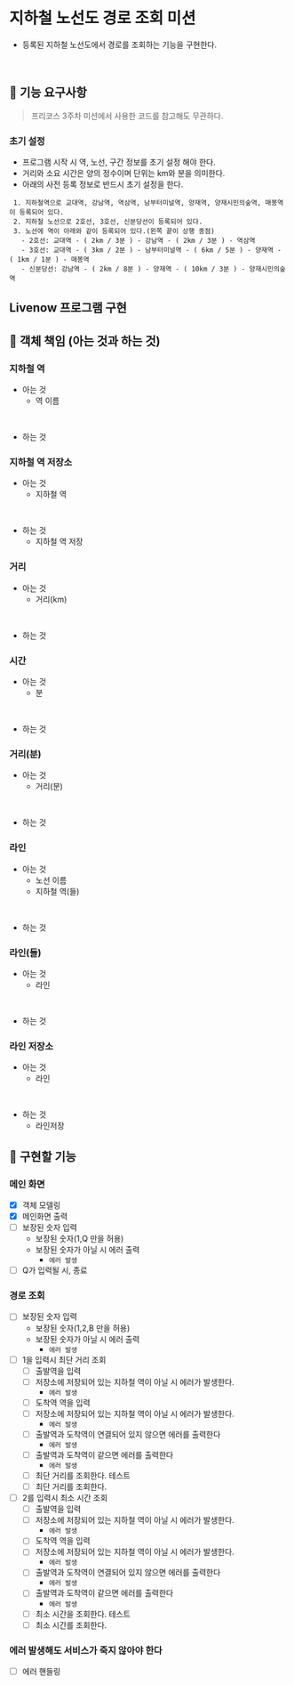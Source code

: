 # 지하철 노선도 경로 조회 미션
- 등록된 지하철 노선도에서 경로를 조회하는 기능을 구현한다.

<br>

## 🚀 기능 요구사항

> 프리코스 3주차 미션에서 사용한 코드를 참고해도 무관하다. 

### 초기 설정 
- 프로그램 시작 시 역, 노선, 구간 정보를 초기 설정 해야 한다.
- 거리와 소요 시간은 양의 정수이며 단위는 km와 분을 의미한다.
- 아래의 사전 등록 정보로 반드시 초기 설정을 한다.

```
 1. 지하철역으로 교대역, 강남역, 역삼역, 남부터미널역, 양재역, 양재시민의숲역, 매봉역이 등록되어 있다.
 2. 지하철 노선으로 2호선, 3호선, 신분당선이 등록되어 있다.
 3. 노선에 역이 아래와 같이 등록되어 있다.(왼쪽 끝이 상행 종점)
   - 2호선: 교대역 - ( 2km / 3분 ) - 강남역 - ( 2km / 3분 ) - 역삼역
   - 3호선: 교대역 - ( 3km / 2분 ) - 남부터미널역 - ( 6km / 5분 ) - 양재역 - ( 1km / 1분 ) - 매봉역
   - 신분당선: 강남역 - ( 2km / 8분 ) - 양재역 - ( 10km / 3분 ) - 양재시민의숲역
 ```
  
## Livenow 프로그램 구현
## 🚩 객체 책임 (아는 것과 하는 것)
### **지하철 역**
- 아는 것
    - 역 이름

<br>

- 하는 것
    

### **지하철 역 저장소**
- 아는 것
    - 지하철 역

<br>

- 하는 것
    - 지하철 역 저장
    
### **거리**
- 아는 것
    - 거리(km)

<br>

- 하는 것

### **시간**
- 아는 것
    - 분 

<br>

- 하는 것

### **거리(분)**
- 아는 것
    - 거리(분)

<br>

- 하는 것

### **라인**
- 아는 것
    - 노선 이름
    - 지하철 역(들)

<br>

- 하는 것

### **라인(들)**
- 아는 것
    - 라인

<br>

- 하는 것
### **라인 저장소**
- 아는 것
    - 라인

<br>

- 하는 것
    - 라인저장
    
    
## 🚩 구현할 기능
### **메인 화면** 
- [x] 객체 모델링
- [x] 메인화면 출력
- [ ] 보장된 숫자 입력
    - 보장된 숫자(1,Q 만을 허용)
    - 보장된 숫자가 아닐 시 에러 출력
        - `에러 발생`
- [ ] Q가 입력될 시, 종료

### **경로 조회** 
- [ ] 보장된 숫자 입력
    - 보장된 숫자(1,2,B 만을 허용)
    - 보장된 숫자가 아닐 시 에러 출력
        - `에러 발생`
- [ ] 1을 입력시 최단 거리 조회
    - [ ] 출발역을 입력
    - [ ] 저장소에 저장되어 있는 지하철 역이 아닐 시 에러가 발생한다.
        - `에러 발생` 
    - [ ] 도착역 역을 입력 
    - [ ] 저장소에 저장되어 있는 지하철 역이 아닐 시 에러가 발생한다.
        - `에러 발생` 
    - [ ] 출발역과 도착역이 연결되어 있지 않으면 에러를 출력한다
        - `에러 발생`
    - [ ] 출발역과 도착역이 같으면 에러를 출력한다
        - `에러 발생`
    - [ ] 최단 거리를 조회한다. 테스트
    - [ ] 최단 거리를 조회한다.
    
- [ ] 2를 입력시 최소 시간 조회
    - [ ] 출발역을 입력
    - [ ] 저장소에 저장되어 있는 지하철 역이 아닐 시 에러가 발생한다.
        - `에러 발생` 
    - [ ] 도착역 역을 입력 
    - [ ] 저장소에 저장되어 있는 지하철 역이 아닐 시 에러가 발생한다.
        - `에러 발생` 
    - [ ] 출발역과 도착역이 연결되어 있지 않으면 에러를 출력한다
        - `에러 발생`
    - [ ] 출발역과 도착역이 같으면 에러를 출력한다
        - `에러 발생`
    - [ ] 최소 시간을 조회한다. 테스트
    - [ ] 최소 시간를 조회한다.
    
### **에러 발생해도 서비스가 죽지 않아야 한다**
- [ ] 에러 핸들링
